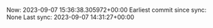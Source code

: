 Now: 2023-09-07 15:36:38.305972+00:00 Earliest commit since sync: None Last sync: 2023-09-07 14:31:27+00:00
